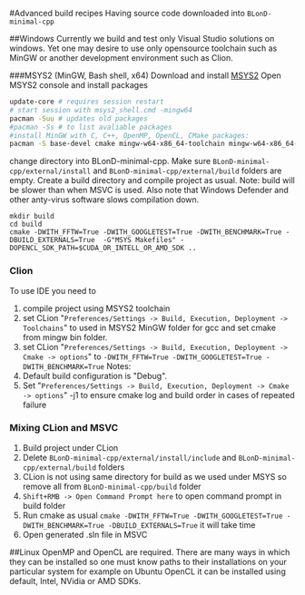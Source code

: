 #Advanced build recipes
Having source code downloaded into `BLonD-minimal-cpp`

##Windows
Currently we build and test only Visual Studio solutions on windows. Yet one may desire to use only opensource
toolchain such as MinGW or another development environment such as Clion.

###MSYS2 (MinGW, Bash shell, x64)
Download and install [MSYS2](https://sourceforge.net/projects/msys2/)
Open MSYS2 console and install packages
```bash
update-core # requires session restart
# start session with msys2_shell.cmd -mingw64
pacman -Suu # updates old packages
#pacman -Ss # to list avaliable packages
#install MinGW with C, C++, OpenMP, OpenCL, CMake packages:
pacman -S base-devel cmake mingw-w64-x86_64-toolchain mingw-w64-x86_64-opencl-headers mingw-w64-x86_64-cmake
```
change directory into BLonD-minimal-cpp.
Make sure `BLonD-minimal-cpp/external/install` and `BLonD-minimal-cpp/external/build` folders are empty.
Create a build directory and compile project as usual. Note: build will be slower than when MSVC is used. Also note that
Windows Defender and other anty-virus software slows compilation down.
```
mkdir build
cd build
cmake -DWITH_FFTW=True -DWITH_GOOGLETEST=True -DWITH_BENCHMARK=True -DBUILD_EXTERNALS=True  -G"MSYS Makefiles" -DOPENCL_SDK_PATH=$CUDA_OR_INTELL_OR_AMD_SDK ..
```

### Clion
To use IDE you need to
1. compile project using MSYS2 toolchain
2. set CLion "`Preferences/Settings -> Build, Execution, Deployment -> Toolchains`" to used in MSYS2 MinGW folder for gcc
 and set cmake from mingw bin folder.
3. set CLion "`Preferences/Settings -> Build, Execution, Deployment -> Cmake -> options`" to
`-DWITH_FFTW=True -DWITH_GOOGLETEST=True -DWITH_BENCHMARK=True`
Notes:
1. Default build configuration is "Debug".
2. Set "`Preferences/Settings -> Build, Execution, Deployment -> Cmake -> options`" -j1 to ensure cmake log and build
order in cases of repeated failure

### Mixing CLion and MSVC
1. Build project under CLion
2. Delete `BLonD-minimal-cpp/external/install/include` and `BLonD-minimal-cpp/external/build` folders
3. CLion is not using same directory for build as we used under MSYS so remove all from  `BLonD-minimal-cpp/build`
folder
4. `Shift+RMB -> Open Command Prompt here` to open command prompt in build folder
5. Run cmake as usual `cmake -DWITH_FFTW=True -DWITH_GOOGLETEST=True -DWITH_BENCHMARK=True -DBUILD_EXTERNALS=True` it
will take time
6. Open generated .sln file in MSVC

##Linux
OpenMP and OpenCL are required. There are many ways in which they can be installed so one must know paths to
their installations on your particular system for example on Ubuntu OpenCL it can be installed using default, Intel,
NVidia or AMD SDKs.